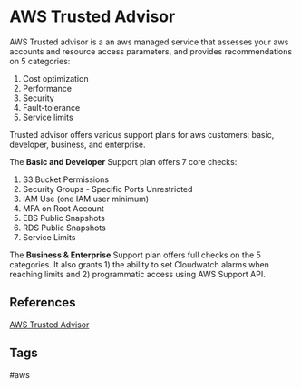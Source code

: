 # AWS Trusted Advisor

AWS Trusted advisor is a an aws managed service that assesses your aws accounts and resource access parameters, and provides recommendations on 5 categories:  

1. Cost optimization
2. Performance
3. Security
4. Fault-tolerance
5. Service limits

Trusted advisor offers various support plans for aws customers: basic, developer, business, and enterprise.  

The **Basic and Developer** Support plan offers 7 core checks:  
1. S3 Bucket Permissions
2. Security Groups - Specific Ports Unrestricted
3. IAM Use (one IAM user minimum)
4. MFA on Root Account
5. EBS Public Snapshots
6. RDS Public Snapshots
7. Service Limits

The **Business & Enterprise** Support plan offers full checks on the 5 categories. It also grants 1) the ability to set Cloudwatch alarms when reaching limits and 2) programmatic access using AWS Support API.  

## References
[AWS Trusted Advisor](https://aws.amazon.com/premiumsupport/technology/trusted-advisor/)

## Tags
#aws
